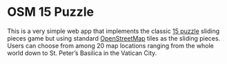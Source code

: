 # OSM 15 Puzzle

This is a very simple web app that implements the classic [15 puzzle](https://en.wikipedia.org/wiki/15_puzzle) sliding pieces game but using standard [OpenStreetMap](https://www.openstreetmap.org) tiles as the sliding pieces. Users can choose from among 20 map locations ranging from the whole world down to St. Peter’s Basilica in the Vatican City.